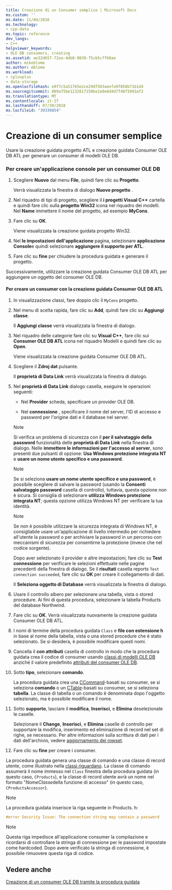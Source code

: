 ```yaml
---
title: Creazione di un Consumer semplice | Microsoft Docs
ms.custom: ''
ms.date: 11/04/2016
ms.technology:
- cpp-data
ms.topic: reference
dev_langs:
- C++
helpviewer_keywords:
- OLE DB consumers, creating
ms.assetid: ae32d657-72ea-4db8-9839-75cb5cff68ae
author: mikeblome
ms.author: mblome
ms.workload:
- cplusplus
- data-storage
ms.openlocfilehash: e9f7c5a51765e2ce29df503aeefa9f850b71b1d4
ms.sourcegitcommit: 889a75be1232817150be1e0e8d4d7f48f5993af2
ms.translationtype: MT
ms.contentlocale: it-IT
ms.lasthandoff: 07/30/2018
ms.locfileid: "39339854"
---
```

# <a name="creating-a-simple-consumer"></a>Creazione di un consumer semplice
Usare la creazione guidata progetto ATL e creazione guidata Consumer OLE DB ATL per generare un consumer di modelli OLE DB.  
  
### <a name="to-create-a-console-application-for-an-ole-db-consumer"></a>Per creare un'applicazione console per un consumer OLE DB  
  
1.  Scegliere **Nuovo** dal menu **File**, quindi fare clic su **Progetto**.  
  
     Verrà visualizzata la finestra di dialogo **Nuovo progetto** .  
  
2.  Nel riquadro di tipi di progetto, scegliere il **i progetti Visual C++** cartella e quindi fare clic sulla **progetto Win32** icona nel riquadro dei modelli. Nel **Name** immettere il nome del progetto, ad esempio **MyCons**.  
  
3.  Fare clic su **OK**.  
  
     Viene visualizzata la creazione guidata progetto Win32.  
  
4.  Nel **le impostazioni dell'applicazione** pagina, selezionare **applicazione Console**e quindi selezionare **aggiungere il supporto per ATL**.  
  
5.  Fare clic su **fine** per chiudere la procedura guidata e generare il progetto.  
  
 Successivamente, utilizzare la creazione guidata Consumer OLE DB ATL per aggiungere un oggetto del consumer OLE DB.  
  
#### <a name="to-create-a-consumer-with-the-atl-ole-db-consumer-wizard"></a>Per creare un consumer con la creazione guidata Consumer OLE DB ATL  
  
1.  In visualizzazione classi, fare doppio clic il `MyCons` progetto.  
  
2.  Nel menu di scelta rapida, fare clic su **Add**, quindi fare clic su **Aggiungi classe**.  
  
     Il **Aggiungi classe** verrà visualizzata la finestra di dialogo.  
  
3.  Nel riquadro delle categorie fare clic su **Visual C++**, fare clic sui **Consumer OLE DB ATL** icona nel riquadro Modelli e quindi fare clic su **Open**.  
  
     Viene visualizzata la creazione guidata Consumer OLE DB ATL.  
  
4.  Scegliere il **Zdroj dat** pulsante.  
  
     Il **proprietà di Data Link** verrà visualizzata la finestra di dialogo.  
  
5.  Nel **proprietà di Data Link** dialogo casella, eseguire le operazioni seguenti:  
  
    -   Nel **Provider** scheda, specificare un provider OLE DB.  
  
    -   Nel **connessione** , specificare il nome del server, l'ID di accesso e password per l'origine dati e il database nel server.  
  
    > [!NOTE]
    >  Si verifica un problema di sicurezza con il **per il salvataggio della password** funzionalità delle **proprietà di Data Link** nella finestra di dialogo. Nelle **immettere le informazioni per l'accesso al server**, sono presenti due pulsanti di opzione: **Usa Windows protezione integrata NT** e **usare un nome utente specifico e una password**.  
  
    > [!NOTE]
    >  Se si seleziona **usare un nome utente specifico e una password**, è possibile scegliere di salvare la password (usando la **Consenti salvataggio password** casella di controllo), tuttavia, questa opzione non è sicura. Si consiglia di selezionare **utilizza Windows protezione integrata NT**; questa opzione utilizza Windows NT per verificare la tua identità.  
  
    > [!NOTE]
    >  Se non è possibile utilizzare la sicurezza integrata di Windows NT, è consigliabile usare un'applicazione di livello intermedio per richiedere all'utente la password o per archiviare la password in un percorso con meccanismi di sicurezza per consentirne la protezione (invece che nel codice sorgente).  
  
     Dopo aver selezionato il provider e altre impostazioni, fare clic su **Test connessione** per verificare le selezioni effettuate nelle pagine precedenti della finestra di dialogo. Se il **risultati** casella reports `Test connection succeeded`, fare clic su **OK** per creare il collegamento di dati.  
  
     Il **Seleziona oggetto di Database** verrà visualizzata la finestra di dialogo.  
  
6.  Usare il controllo albero per selezionare una tabella, vista o stored procedure. Ai fini di questa procedura, selezionare la tabella Products del database Northwind.  
  
7.  Fare clic su **OK**. Verrà visualizzata nuovamente la creazione guidata Consumer OLE DB ATL.  
  
8.  I nomi di termine della procedura guidata `Class` e **file con estensione h** in base al nome della tabella, vista o una stored procedure che è stato selezionato. Se si desidera, è possibile modificare questi nomi.  
  
9. Cancella il **con attributi** casella di controllo in modo che la procedura guidata crea il codice di consumer usando [classi di modelli OLE DB](../../data/oledb/ole-db-consumer-templates-reference.md) anziché il valore predefinito [attributi del consumer OLE DB](../../windows/ole-db-consumer-attributes.md).  
  
10. Sotto **tipo**, selezionare **comando**.  
  
     La procedura guidata crea una [CCommand](../../data/oledb/ccommand-class.md)-basati su consumer, se si seleziona **comando** o un [CTable](../../data/oledb/ctable-class.md)-basati su consumer, se si seleziona **tabella**. La classe di tabella o un comando è denominata dopo l'oggetto selezionato, ma è possibile modificare il nome.  
  
11. Sotto **supporto**, lasciare il **modifica**, **Inserisci**, e **Elimina** deselezionate le caselle.  
  
     Selezionare il **Change**, **Inserisci**, e **Elimina** caselle di controllo per supportare la modifica, inserimento ed eliminazione di record nel set di righe, se necessario. Per altre informazioni sulla scrittura di dati per i dati dell'archivio, vedere [aggiornamento dei rowset](../../data/oledb/updating-rowsets.md).  
  
12. Fare clic su **fine** per creare i consumer.  
  
 La procedura guidata genera una classe di comando e una classe di record utente, come illustrato nella [classi riguardano](../../data/oledb/consumer-wizard-generated-classes.md). La classe di comando assumerà il nome immesso nel `Class` finestra della procedura guidata (in questo caso, `CProducts`), e la classe di record utente avrà un nome nel formato "*NomeClasse*della funzione di accesso" (in questo caso, `CProductsAccessor`).  
  
> [!NOTE]
>  La procedura guidata inserisce la riga seguente in Products. h:  
  
```cpp  
#error Security Issue: The connection string may contain a password  
```  
  
> [!NOTE]
>  Questa riga impedisce all'applicazione consumer la compilazione e ricordarsi di controllare la stringa di connessione per le password impostate come hardcoded. Dopo avere verificato la stringa di connessione, è possibile rimuovere questa riga di codice.  
  
## <a name="see-also"></a>Vedere anche  
 [Creazione di un consumer OLE DB tramite la procedura guidata](../../data/oledb/creating-an-ole-db-consumer-using-a-wizard.md)